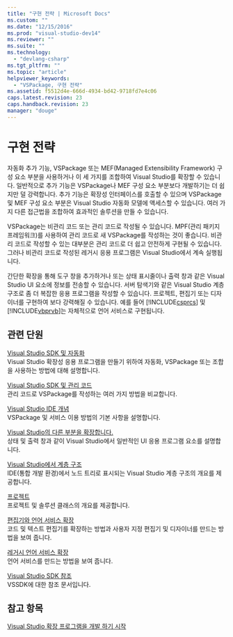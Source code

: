 ```yaml
---
title: "구현 전략 | Microsoft Docs"
ms.custom: ""
ms.date: "12/15/2016"
ms.prod: "visual-studio-dev14"
ms.reviewer: ""
ms.suite: ""
ms.technology: 
  - "devlang-csharp"
ms.tgt_pltfrm: ""
ms.topic: "article"
helpviewer_keywords: 
  - "VSPackage, 구현 전략"
ms.assetid: f5512d4e-666d-4934-bd42-9718fd7e4c06
caps.latest.revision: 23
caps.handback.revision: 23
manager: "douge"
---
```

# 구현 전략
자동화 추가 기능, VSPackage 또는 MEF\(Managed Extensibility Framework\) 구성 요소 부분을 사용하거나 이 세 가지를 조합하여 Visual Studio를 확장할 수 있습니다. 일반적으로 추가 기능은 VSPackage나 MEF 구성 요소 부분보다 개발하기는 더 쉽지만 덜 강력합니다. 추가 기능은 확장성 인터페이스를 호출할 수 있으며 VSPackage 및 MEF 구성 요소 부분은 Visual Studio 자동화 모델에 액세스할 수 있습니다. 여러 가지 다른 접근법을 조합하여 효과적인 솔루션을 만들 수 있습니다.  
  
 VSPackage는 비관리 코드 또는 관리 코드로 작성될 수 있습니다. MPF\(관리 패키지 프레임워크\)를 사용하여 관리 코드로 새 VSPackage를 작성하는 것이 좋습니다. 비관리 코드로 작성할 수 있는 대부분은 관리 코드로 더 쉽고 안전하게 구현될 수 있습니다. 그러나 비관리 코드로 작성된 레거시 응용 프로그램은 Visual Studio에서 계속 실행됩니다.  
  
 간단한 확장을 통해 도구 창을 추가하거나 또는 상태 표시줄이나 출력 창과 같은 Visual Studio UI 요소에 정보를 전송할 수 있습니다. 서버 탐색기와 같은 Visual Studio 계층 구조로 좀 더 복잡한 응용 프로그램을 작성할 수 있습니다. 프로젝트, 편집기 또는 디자이너를 구현하여 보다 강력해질 수 있습니다. 예를 들어 [!INCLUDE[csprcs](../ide/includes/csprcs_md.md)] 및 [!INCLUDE[vbprvb](../Token/vbprvb_md.md)]는 자체적으로 언어 서비스로 구현됩니다.  
  
## 관련 단원  
 [Visual Studio SDK 및 자동화](../Topic/Visual%20Studio%20SDK%20and%20Automation.md)  
 Visual Studio 확장성 응용 프로그램을 만들기 위하여 자동화, VSPackage 또는 조합을 사용하는 방법에 대해 설명합니다.  
  
 [Visual Studio SDK 및 관리 코드](../misc/visual-studio-sdk-and-managed-code.md)  
 관리 코드로 VSPackage를 작성하는 여러 가지 방법을 비교합니다.  
  
 [Visual Studio IDE 개념](../misc/visual-studio-ide-concepts.md)  
 VSPackage 및 서비스 이용 방법의 기본 사항을 설명합니다.  
  
 [Visual Studio의 다른 부분을 확장합니다.](../Topic/Extending%20Other%20Parts%20of%20Visual%20Studio.md)  
 상태 및 출력 창과 같이 Visual Studio에서 일반적인 UI 응용 프로그램 요소를 설명합니다.  
  
 [Visual Studio에서 계층 구조](../Topic/Hierarchies%20in%20Visual%20Studio.md)  
 IDE\(통합 개발 환경\)에서 노드 트리로 표시되는 Visual Studio 계층 구조의 개요를 제공합니다.  
  
 [프로젝트](../Topic/Projects.md)  
 프로젝트 및 솔루션 클래스의 개요를 제공합니다.  
  
 [편집기와 언어 서비스 확장](../Topic/Editor%20and%20Language%20Service%20Extensions.md)  
 코드 및 텍스트 편집기를 확장하는 방법과 사용자 지정 편집기 및 디자이너를 만드는 방법을 보여 줍니다.  
  
 [레거시 언어 서비스 확장](../Topic/Legacy%20Language%20Service%20Extensibility.md)  
 언어 서비스를 만드는 방법을 보여 줍니다.  
  
 [Visual Studio SDK 참조](../Topic/Visual%20Studio%20SDK%20Reference.md)  
 VSSDK에 대한 참조 문서입니다.  
  
## 참고 항목  
 [Visual Studio 확장 프로그램을 개발 하기 시작](../Topic/Starting%20to%20Develop%20Visual%20Studio%20Extensions.md)